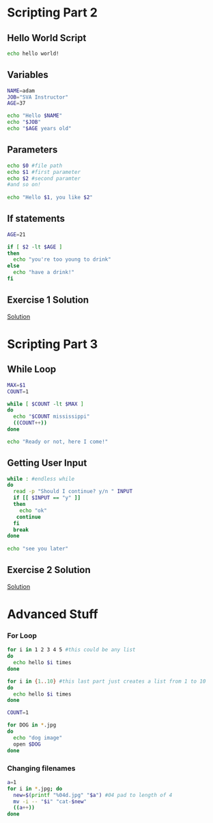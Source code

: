 # Scripting Part 2

## Hello World Script
```bash
echo hello world!
```

## Variables
```bash
NAME=adam
JOB="SVA Instructor"
AGE=37

echo "Hello $NAME"
echo "$JOB"
echo "$AGE years old"
```

## Parameters
```bash
echo $0 #file path
echo $1 #first parameter
echo $2 #second paramter
#and so on!
 
echo "Hello $1, you like $2"
```

## If statements
```bash
AGE=21

if [ $2 -lt $AGE ]
then
  echo "you're too young to drink"
else 
  echo "have a drink!"
fi
```

## Exercise 1 Solution 
[Solution](./ex1.sh)

# Scripting Part 3

## While Loop  

```bash
MAX=$1
COUNT=1

while [ $COUNT -lt $MAX ] 
do
  echo "$COUNT mississippi" 
  ((COUNT++))
done

echo "Ready or not, here I come!"
``` 

## Getting User Input
```bash
while : #endless while 
do
  read -p "Should I continue? y/n " INPUT
  if [[ $INPUT == "y" ]]
  then
    echo "ok"
   continue 
  fi
  break 
done
 
echo "see you later" 
``` 

## Exercise 2 Solution
[Solution](ex2.sh)

# Advanced Stuff 
### For Loop
```bash
for i in 1 2 3 4 5 #this could be any list
do
  echo hello $i times
done

for i in {1..10} #this last part just creates a list from 1 to 10
do
  echo hello $i times
done
```

```bash
COUNT=1

for DOG in *.jpg 
do
  echo "dog image" 
  open $DOG
done
```

### Changing filenames
```bash
a=1
for i in *.jpg; do
  new=$(printf "%04d.jpg" "$a") #04 pad to length of 4
  mv -i -- "$i" "cat-$new"
  ((a++))
done
```
